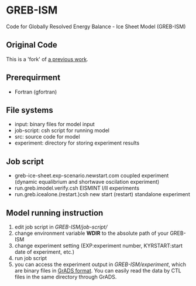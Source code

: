 # GREB-ISM
Code for Globally Resolved Energy Balance - Ice Sheet Model (GREB-ISM)


## Original Code

This is a 'fork' of [a previous work](https://github.com/YMI33/GREB-ISM).

## Prerequirment
* Fortran (gfortran)

## File systems
* input: binary files for model input
* job-script: csh script for running model
* src: source code for model
* experiment: directory for storing experiment results

## Job script 
* greb-ice-sheet.exp-scenario.newstart.com     coupled experiment (dynamic equalibrium and shortwave oscilation experiment) 
* run.greb.imodel.verify.csh                   EISMINT I/II experiments
* run.greb.icealone.(restart.)csh              new start (restart) standalone experiment           

## Model running instruction
1. edit job script in *GREB-ISM/job-script/*
2. change environment variable **WDIR** to the absolute path of your GREB-ISM 
3. change experiment setting (EXP:experiment number, KYRSTART:start date of experiment, etc.)
4. run job script
5. you can access the experiment output in *GREB-ISM/experiment*, which are binary files in [GrADS format](http://cola.gmu.edu/grads/gadoc/aboutgriddeddata.html#structure). You can easily read the data by CTL files in the same directory through GrADS. 


